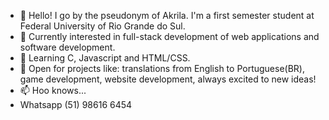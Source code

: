 - 👋 Hello! I go by the pseudonym of Akrila. I'm a first semester student at Federal University of Rio Grande do Sul.
- 👀 Currently interested in full-stack development of web applications and software development.
- 🌱 Learning C, Javascript and HTML/CSS.
- 💞️ Open for projects like: translations from English to Portuguese(BR), game development, website development, always excited to new ideas!
- 📫 Hoo knows... 
- Whatsapp (51) 98616 6454

<!---
AkrilaMayNotBeAvailable/AkrilaMayNotBeAvailable is a ✨ special ✨ repository because its `README.md` (this file) appears on your GitHub profile.
You can click the Preview link to take a look at your changes.
--->
